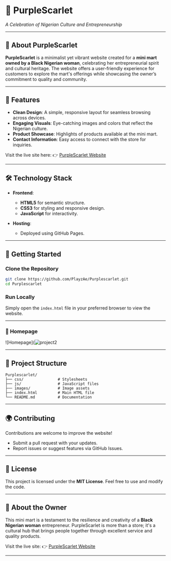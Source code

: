 # 🌺 **PurpleScarlet**  
_A Celebration of Nigerian Culture and Entrepreneurship_

---

## 🌟 **About PurpleScarlet**

**PurpleScarlet** is a minimalist yet vibrant website created for a **mini mart owned by a Black Nigerian woman**, celebrating her entrepreneurial spirit and cultural heritage. The website offers a user-friendly experience for customers to explore the mart's offerings while showcasing the owner’s commitment to quality and community.

---

## 🎨 **Features**

- **Clean Design**: A simple, responsive layout for seamless browsing across devices.  
- **Engaging Visuals**: Eye-catching images and colors that reflect the Nigerian culture.  
- **Product Showcase**: Highlights of products available at the mini mart.  
- **Contact Information**: Easy access to connect with the store for inquiries.  

Visit the live site here: 👉 [PurpleScarlet Website](https://playzae.github.io/Purplescarlet/)  

---

## 🛠️ **Technology Stack**

- **Frontend**:  
  - **HTML5** for semantic structure.  
  - **CSS3** for styling and responsive design.  
  - **JavaScript** for interactivity.  

- **Hosting**:  
  - Deployed using GitHub Pages.

---

## 🚀 **Getting Started**

### **Clone the Repository**
```bash
git clone https://github.com/PlayzAe/Purplescarlet.git
cd Purplescarlet
```

### **Run Locally**
Simply open the `index.html` file in your preferred browser to view the website.

---



### 🏪 **Homepage**  
![Homepage](![project2](https://github.com/user-attachments/assets/a057d0e7-ea5c-4d91-95c3-fbcac71a2f41)

---

## 🧰 **Project Structure**

```
Purplescarlet/
├── css/               # Stylesheets
├── js/                # JavaScript files
├── images/            # Image assets
├── index.html         # Main HTML file
└── README.md          # Documentation
```

---

## 🌍 **Contributing**

Contributions are welcome to improve the website!  
- Submit a pull request with your updates.  
- Report issues or suggest features via GitHub Issues.  

---

## 📝 **License**

This project is licensed under the **MIT License**. Feel free to use and modify the code.

---

## 🌟 **About the Owner**

This mini mart is a testament to the resilience and creativity of a **Black Nigerian woman** entrepreneur. PurpleScarlet is more than a store; it's a cultural hub that brings people together through excellent service and quality products.

Visit the live site: 👉 [PurpleScarlet Website](https://playzae.github.io/Purplescarlet/)

---
```


